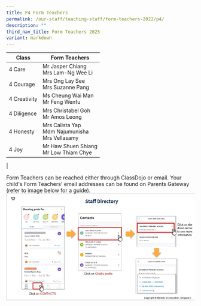 ```yaml
---
title: P4 Form Teachers
permalink: /our-staff/teaching-staff/form-teachers-2022/p4/
description: ""
third_nav_title: Form Teachers 2025
variant: markdown
---
```

| Class| Form Teachers | 
| -------- | -------- |
| 4 Care | Mr Jasper Chiang <br> Mrs Lam-Ng Wee Li |
| 4 Courage | Mrs Ong Lay See<br> Mrs Suzanne Pang |
| 4 Creativity | Ms Cheung Wai Man <br> Mr Feng Wenfu  |
| 4 Diligence | Mrs Christabel Goh <br> Mr Amos Leong | 
| 4 Honesty | Mrs Calista Yap <br> Mdm Najumunisha<br> Mrs Vellasamy| 
| 4 Joy | Mr Haw Shuen Shiang <br> Mr Low Thiam Chye| 
|

Form Teachers can be reached either through ClassDojo or email. Your child's Form Teachers' email addresses can be found on Parents Gateway (refer to image below for a guide).
![](/images/PG-contacts2.jpg)